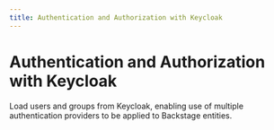 ```yaml
---
title: Authentication and Authorization with Keycloak
---
```


# Authentication and Authorization with Keycloak

Load users and groups from Keycloak, enabling use of multiple authentication providers to be applied to Backstage entities.


